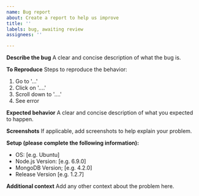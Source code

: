 ```yaml
---
name: Bug report
about: Create a report to help us improve
title: ''
labels: bug, awaiting review
assignees: ''

---
```


**Describe the bug**
A clear and concise description of what the bug is.

**To Reproduce**
Steps to reproduce the behavior:
1. Go to '...'
2. Click on '....'
3. Scroll down to '....'
4. See error

**Expected behavior**
A clear and concise description of what you expected to happen.

**Screenshots**
If applicable, add screenshots to help explain your problem.

**Setup (please complete the following information):**
 - OS: [e.g. Ubuntu]
 - Node.js Version: [e.g. 6.9.0]
 - MongoDB Version; [e.g. 4.2.0]
 - Release Version [e.g. 1.2.7]

**Additional context**
Add any other context about the problem here.
